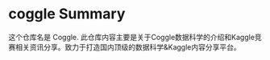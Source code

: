 # coggle Summary

这个仓库名是 Coggle. 此仓库内容主要是关于Coggle数据科学的介绍和Kaggle竞赛相关资讯分享。致力于打造国内顶级的数据科学&Kaggle内容分享平台。